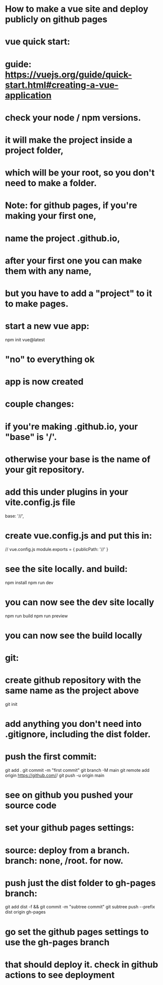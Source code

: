# How to make a vue site and deploy publicly on github pages

# vue quick start:
# guide: https://vuejs.org/guide/quick-start.html#creating-a-vue-application
# check your node / npm versions.
# it will make the project inside a project folder,
# which will be your root, so you don't need to make a folder.
# Note: for github pages, if you're making your first one,
# name the project <USERNAME>.github.io,
# after your first one you can make them with any name,
# but you have to add a "project" to it to make pages.
# start a new vue app:
npm init vue@latest
# "no" to everything ok
# app is now created

# couple changes:
# if you're making <USERNAME>.github.io, your "base" is '/'.
# otherwise your base is the name of your git repository.
# add this under plugins in your vite.config.js file
base: '/<base>/',
# create vue.config.js and put this in:
// vue.config.js
module.exports = {
	publicPath: '/<base>/'
}

# see the site locally. and build:
npm install
npm run dev
# you can now see the dev site locally
npm run build
npm run preview
# you can now see the build locally

# git:
# create github repository with the same name as the project above
git init
# add anything you don't need into .gitignore, including the dist folder.
# push the first commit:
git add .
git commit -m "first commit"
git branch -M main
git remote add origin https://github.com/<USER>/<REPO>
git push -u origin main
# see on github you pushed your source code
# set your github pages settings:
# source: deploy from a branch. branch: none, /root. for now.
# push just the dist folder to gh-pages branch:
git add dist -f && git commit -m "subtree commit"
git subtree push --prefix dist origin gh-pages
# go set the github pages settings to use the gh-pages branch
# that should deploy it. check in github actions to see deployment